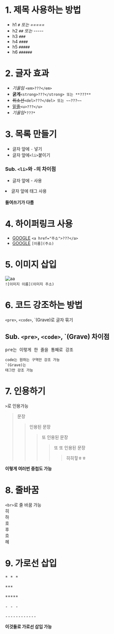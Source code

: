 # 1. 제목 사용하는 방법

- h1 `#` <em>또는 =====</em><br>
- h2 `##` <em>또는 -----</em><br>
- h3 `###`<br>
- h4 `####`<br>
- h5 `#####`<br>
- h6 `######`<br>

# 2. 글자 효과

- <em> 기울임 </em>`<em>???</em>`<br>
- <strong>굵게</strong>`<strong>???</strong> 또는 **???**`<br>
- ~~취소선~~`<del>???</del> 또는 ~~???~~`<br>
- <u>밑줄</u>`<u>???</u>`<br>
- _기울임_`*???*`<br>

# 3. 목록 만들기

- 글자 앞에 `-` 넣기
- 글자 앞에`<li>`붙이기

### Sub. `<li>`와 `-`의 차이점

- 글자 앞에 - 사용
<li>글자 앞에 태그 사용<br><br>
<strong>들여쓰기가 다름</strong>

# 4. 하이퍼링크 사용

- <a href="https://google.com">GOOGLE</a> `<a href="주소">???</a>`
- [GOOGLE](https://google.com) `[이름](주소)`

# 5. 이미지 삽입

![aa](https://search.pstatic.net/common/?src=http%3A%2F%2Fpost.phinf.naver.net%2FMjAyMzAxMDZfNTAg%2FMDAxNjcyOTkzNjI0NzE3.WlrJ_RXZR8LeYYQERRsrH34_BsNvMMBPghtxGWEBXRQg.GVBeXXDdihIDPVhQ8v6u4zk08ECfMybo4afNScSWj6Yg.JPEG%2FIgQ41mTKmCcJraD8RfgUU-2Q8clI.jpg&type=a340)<br>
`![이미지 이름](이미지 주소)`

# 6. 코드 강조하는 방법

`<pre>`, `<code>`, `(Grave)로 글자 묶기

## Sub. `<pre>`, `<code>`, `(Grave) 차이점

<pre>pre는 이렇게 한 줄을 통째로 강조</pre>

<code>code는 원하는 구역만 강조 가능</code><br>
<code>`(Grave)는 태그만 강조 가능 </code>

# 7. 인용하기

`>`로 인용가능

> 문장
>
> > 인용된 문장
> >
> > > 또 인용된 문장
> > >
> > > > 또 또 인용된 문장
> > > >
> > > > > 히히힣ㅎㅎ

<strong>이렇게 여러번 중첩도 가능</strong>

# 8. 줄바꿈

`<br>`로 줄 바꿈 가능<br>
히<br>
하<br>
호<br>
후<br>
흐<br>
헤<br>

# 9. 가로선 삽입

<pre>
* * *<br>
***<br>
*****<br>
- - -<Br>
------------
</pre>

<strong>이것들로 가로선 삽입 가능</strong>
